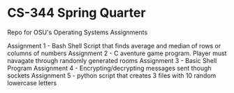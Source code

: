 # CS-344 Spring Quarter
Repo for OSU's Operating Systems Assignments

Assignment 1 - Bash Shell Script that finds average and median of rows or columns of numbers
Assignment 2 - C aventure game program.  Player must navagate through randomly generated rooms
Assignment 3 - Basic Shell Program
Assignment 4 - Encrypting/decrypting messages sent though sockets
Assignment 5 - python script that creates 3 files with 10 random lowercase letters

